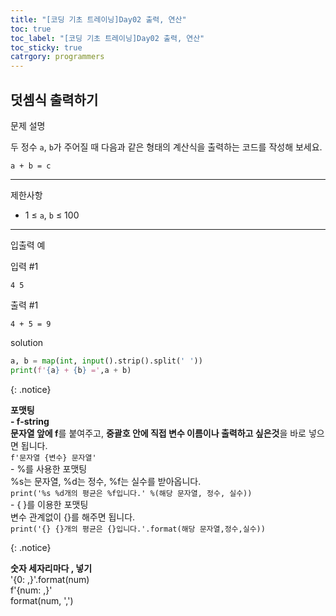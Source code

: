 ```yaml
---
title: "[코딩 기초 트레이닝]Day02 출력, 연산"
toc: true
toc_label: "[코딩 기초 트레이닝]Day02 출력, 연산"
toc_sticky: true
catrgory: programmers
---
```


## 덧셈식 출력하기

문제 설명

두 정수 `a`, `b`가 주어질 때 다음과 같은 형태의 계산식을 출력하는 코드를 작성해 보세요.

```
a + b = c
```

------

제한사항

- 1 ≤ `a`, `b` ≤ 100

------

입출력 예

입력 #1

```
4 5
```

출력 #1

```
4 + 5 = 9
```

solution

```py
a, b = map(int, input().strip().split(' '))
print(f'{a} + {b} =',a + b)
```

{: .notice}

<span class="hlm">**포맷팅**</span><br>**-  f-string**<br>**문자열 앞에 f**를 붙여주고, **중괄호 안에 직접 변수 이름이나 출력하고 싶은것**을 바로 넣으면 됩니다.<br>`f'문자열 {변수} 문자열'`<br>- %를 사용한 포맷팅<br>%s는 문자열, %d는 정수, %f는 실수를 받아옵니다.<br>`print('%s %d개의 평균은 %f입니다.' %(해당 문자열, 정수, 실수))`<br>- { }를 이용한 포맷팅<br>변수 관계없이 {}를 해주면 됩니다.<br>`print('{} {}개의 평균은 {}입니다.'.format(해당 문자열,정수,실수))`

{: .notice}

<span class="hlm">**숫자 세자리마다 , 넣기**</span><br>'{0: ,}'.format(num)<br> f'{num: ,}'<br> format(num, ',')